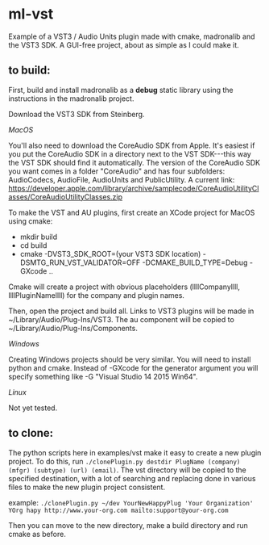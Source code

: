 ml-vst
======

Example of a VST3 / Audio Units plugin made with cmake, madronalib and the VST3 SDK. A GUI-free project, about as simple as I could make it.


to build:
---------

First, build and install madronalib as a **debug** static library using the instructions in the madronalib project.

Download the VST3 SDK from Steinberg.

*MacOS*

You'll also need to download the CoreAudio SDK from Apple. It's easiest if you put the CoreAudio SDK in a directory next to the VST SDK---this way the VST SDK should find it automatically. The version of the CoreAudio SDK you want comes in a folder "CoreAudio" and has four subfolders: AudioCodecs, AudioFile, AudioUnits and PublicUtility. A current link: https://developer.apple.com/library/archive/samplecode/CoreAudioUtilityClasses/CoreAudioUtilityClasses.zip

To make the VST and AU plugins, first create an XCode project for MacOS using cmake:

- mkdir build
- cd build
- cmake -DVST3_SDK_ROOT=(your VST3 SDK location) -DSMTG_RUN_VST_VALIDATOR=OFF -DCMAKE_BUILD_TYPE=Debug -GXcode ..

Cmake will create a project with obvious placeholders (llllCompanyllll, llllPluginNamellll) for the company and plugin names. 

Then, open the project and build all. Links to VST3 plugins will be made in ~/Library/Audio/Plug-Ins/VST3. The au component will be copied to ~/Library/Audio/Plug-Ins/Components.

*Windows*

Creating Windows projects should be very similar. You will need to install python and cmake. Instead of -GXcode for the generator argument you will specify something like -G "Visual Studio 14 2015 Win64".

*Linux*

Not yet tested.

to clone:
---------

The python scripts here in examples/vst make it easy to create a new plugin project. To do this, run
`./clonePlugin.py destdir PlugName (company) (mfgr) (subtype) (url) (email)`. 
The vst directory will be copied to the specified destination, with a lot of searching and replacing done in various files to make the new plugin project consistent. 

example:
`./clonePlugin.py ~/dev YourNewHappyPlug 'Your Organization' YOrg hapy http://www.your-org.com mailto:support@your-org.com
`

Then you can move to the new directory, make a build directory and run cmake as before. 
